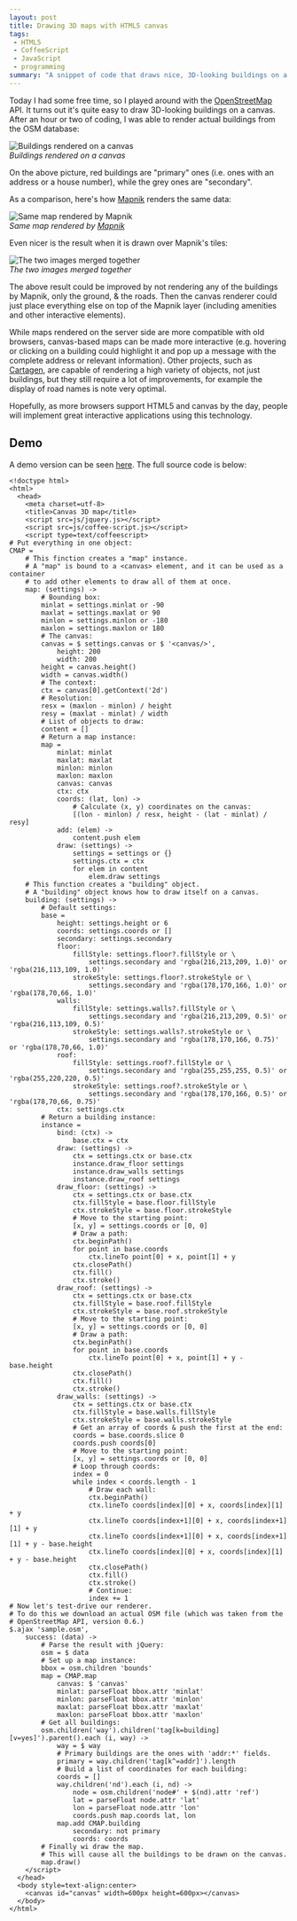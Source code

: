 ```yaml
---
layout: post
title: Drawing 3D maps with HTML5 canvas
tags:
 - HTML5
 - CoffeeScript
 - JavaScript
 - programming
summary: "A snippet of code that draws nice, 3D-looking buildings on a map."
---
```


Today I had some free time, so I played around with the
[OpenStreetMap](http://www.openstreetmap.org/) API. It turns out it's quite
easy to draw 3D-looking buildings on a canvas. After an hour or two of coding,
I was able to render actual buildings from the OSM database:

<div class="img center">
  <img src="/media/images/random/cmap-canvas-buildings.png" alt="Buildings rendered on a canvas" class="white" />
  <br/>
  <em>Buildings rendered on a canvas</em>
</div>

On the above picture, red buildings are "primary" ones (i.e. ones with an
address or a house number), while the grey ones are "secondary".

As a comparison, here's how [Mapnik](http://mapnik.org/) renders the same data:

<div class="img center">
  <img src="/media/images/random/mapnik-osm-buildings.png" alt="Same map rendered by Mapnik" class="white" />
  <br/>
  <em>Same map rendered by <a href="http://mapnik.org/">Mapnik</a></em>
</div>

Even nicer is the result when it is drawn over Mapnik's tiles:

<div class="img center">
  <img src="/media/images/random/mapnik-canvas-combined-buildings.png" alt="The two images merged together" class="white" />
  <br/>
  <em>The two images merged together</em>
</div>

The above result could be improved by not rendering any of the buildings by
Mapnik, only the ground, & the roads. Then the canvas renderer could just place
everything else on top of the Mapnik layer (including amenities and other
interactive elements).

While maps rendered on the server side are more compatible with old browsers,
canvas-based maps can be made more interactive (e.g. hovering or clicking on a
building could highlight it and pop up a message with the complete address or
relevant information). Other projects, such as
[Cartagen](http://cartagen.org/), are capable of rendering a high variety of
objects, not just buildings, but they still require a lot of improvements, for
example the display of road names is note very optimal.

Hopefully, as more browsers support HTML5 and canvas by the day, people will
implement great interactive applications using this technology.


Demo
----

A demo version can be seen [here](/demos/cmap/buildings/buildings.html). The
full source code is below:

    <!doctype html>
    <html>
      <head>
        <meta charset=utf-8>
        <title>Canvas 3D map</title>
        <script src=js/jquery.js></script>
        <script src=js/coffee-script.js></script>
        <script type=text/coffeescript>
    # Put everything in one object:
    CMAP =
        # This finction creates a "map" instance.
        # A "map" is bound to a <canvas> element, and it can be used as a container
        # to add other elements to draw all of them at once.
        map: (settings) ->
            # Bounding box:
            minlat = settings.minlat or -90
            maxlat = settings.maxlat or 90
            minlon = settings.minlon or -180
            maxlon = settings.maxlon or 180
            # The canvas:
            canvas = $ settings.canvas or $ '<canvas/>',
                height: 200
                width: 200
            height = canvas.height()
            width = canvas.width()
            # The context:
            ctx = canvas[0].getContext('2d')
            # Resolution:
            resx = (maxlon - minlon) / height
            resy = (maxlat - minlat) / width
            # List of objects to draw:
            content = []
            # Return a map instance:
            map =
                minlat: minlat
                maxlat: maxlat
                minlon: minlon
                maxlon: maxlon
                canvas: canvas
                ctx: ctx
                coords: (lat, lon) ->
                    # Calculate (x, y) coordinates on the canvas:
                    [(lon - minlon) / resx, height - (lat - minlat) / resy]
                add: (elem) ->
                    content.push elem
                draw: (settings) ->
                    settings = settings or {}
                    settings.ctx = ctx
                    for elem in content
                        elem.draw settings
        # This function creates a "building" object.
        # A "building" object knows how to draw itself on a canvas.
        building: (settings) ->
            # Default settings:
            base =
                height: settings.height or 6
                coords: settings.coords or []
                secondary: settings.secondary
                floor:
                    fillStyle: settings.floor?.fillStyle or \
                        settings.secondary and 'rgba(216,213,209, 1.0)' or 'rgba(216,113,109, 1.0)'
                    strokeStyle: settings.floor?.strokeStyle or \
                        settings.secondary and 'rgba(178,170,166, 1.0)' or 'rgba(178,70,66, 1.0)'
                walls:
                    fillStyle: settings.walls?.fillStyle or \
                        settings.secondary and 'rgba(216,213,209, 0.5)' or 'rgba(216,113,109, 0.5)'
                    strokeStyle: settings.walls?.strokeStyle or \
                        settings.secondary and 'rgba(178,170,166, 0.75)' or 'rgba(178,70,66, 1.0)'
                roof:
                    fillStyle: settings.roof?.fillStyle or \
                        settings.secondary and 'rgba(255,255,255, 0.5)' or 'rgba(255,220,220, 0.5)'
                    strokeStyle: settings.roof?.strokeStyle or \
                        settings.secondary and 'rgba(178,170,166, 0.5)' or 'rgba(178,70,66, 0.75)'
                ctx: settings.ctx
            # Return a building instance:
            instance =
                bind: (ctx) ->
                    base.ctx = ctx
                draw: (settings) ->
                    ctx = settings.ctx or base.ctx
                    instance.draw_floor settings
                    instance.draw_walls settings
                    instance.draw_roof settings
                draw_floor: (settings) ->
                    ctx = settings.ctx or base.ctx
                    ctx.fillStyle = base.floor.fillStyle
                    ctx.strokeStyle = base.floor.strokeStyle
                    # Move to the starting point:
                    [x, y] = settings.coords or [0, 0]
                    # Draw a path:
                    ctx.beginPath()
                    for point in base.coords
                        ctx.lineTo point[0] + x, point[1] + y
                    ctx.closePath()
                    ctx.fill()
                    ctx.stroke()
                draw_roof: (settings) ->
                    ctx = settings.ctx or base.ctx
                    ctx.fillStyle = base.roof.fillStyle
                    ctx.strokeStyle = base.roof.strokeStyle
                    # Move to the starting point:
                    [x, y] = settings.coords or [0, 0]
                    # Draw a path:
                    ctx.beginPath()
                    for point in base.coords
                        ctx.lineTo point[0] + x, point[1] + y - base.height
                    ctx.closePath()
                    ctx.fill()
                    ctx.stroke()
                draw_walls: (settings) ->
                    ctx = settings.ctx or base.ctx
                    ctx.fillStyle = base.walls.fillStyle
                    ctx.strokeStyle = base.walls.strokeStyle
                    # Get an array of coords & push the first at the end:
                    coords = base.coords.slice 0
                    coords.push coords[0]
                    # Move to the starting point:
                    [x, y] = settings.coords or [0, 0]
                    # Loop through coords:
                    index = 0
                    while index < coords.length - 1
                        # Draw each wall:
                        ctx.beginPath()
                        ctx.lineTo coords[index][0] + x, coords[index][1] + y
                        ctx.lineTo coords[index+1][0] + x, coords[index+1][1] + y
                        ctx.lineTo coords[index+1][0] + x, coords[index+1][1] + y - base.height
                        ctx.lineTo coords[index][0] + x, coords[index][1] + y - base.height
                        ctx.closePath()
                        ctx.fill()
                        ctx.stroke()
                        # Continue:
                        index += 1
    # Now let's test-drive our renderer.
    # To do this we download an actual OSM file (which was taken from the
    # OpenStreetMap API, version 0.6.)
    $.ajax 'sample.osm',
        success: (data) ->
            # Parse the result with jQuery:
            osm = $ data
            # Set up a map instance:
            bbox = osm.children 'bounds'
            map = CMAP.map
                canvas: $ 'canvas'
                minlat: parseFloat bbox.attr 'minlat'
                minlon: parseFloat bbox.attr 'minlon'
                maxlat: parseFloat bbox.attr 'maxlat'
                maxlon: parseFloat bbox.attr 'maxlon'
            # Get all buildings:
            osm.children('way').children('tag[k=building][v=yes]').parent().each (i, way) ->
                way = $ way
                # Primary buildings are the ones with 'addr:*' fields.
                primary = way.children('tag[k^=addr]').length
                # Build a list of coordinates for each building:
                coords = []
                way.children('nd').each (i, nd) ->
                    node = osm.children('node#' + $(nd).attr 'ref')
                    lat = parseFloat node.attr 'lat'
                    lon = parseFloat node.attr 'lon'
                    coords.push map.coords lat, lon
                map.add CMAP.building
                    secondary: not primary
                    coords: coords
            # Finally wi draw the map.
            # This will cause all the buildings to be drawn on the canvas.
            map.draw()
        </script>
      </head>
      <body style=text-align:center>
        <canvas id="canvas" width=600px height=600px></canvas>
      </body>
    </html>
